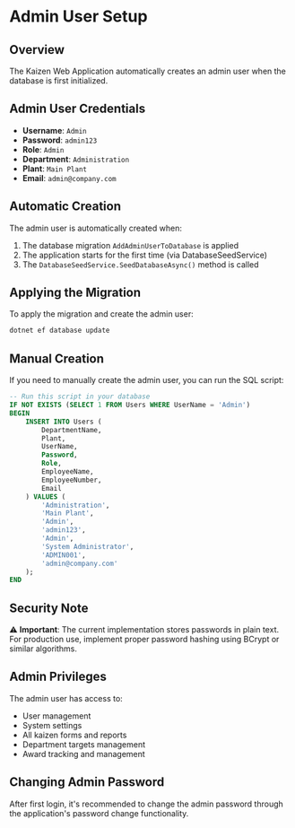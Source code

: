 # Admin User Setup

## Overview
The Kaizen Web Application automatically creates an admin user when the database is first initialized.

## Admin User Credentials
- **Username**: `Admin`
- **Password**: `admin123`
- **Role**: `Admin`
- **Department**: `Administration`
- **Plant**: `Main Plant`
- **Email**: `admin@company.com`

## Automatic Creation
The admin user is automatically created when:
1. The database migration `AddAdminUserToDatabase` is applied
2. The application starts for the first time (via DatabaseSeedService)
3. The `DatabaseSeedService.SeedDatabaseAsync()` method is called

## Applying the Migration
To apply the migration and create the admin user:

```bash
dotnet ef database update
```

## Manual Creation
If you need to manually create the admin user, you can run the SQL script:

```sql
-- Run this script in your database
IF NOT EXISTS (SELECT 1 FROM Users WHERE UserName = 'Admin')
BEGIN
    INSERT INTO Users (
        DepartmentName,
        Plant,
        UserName,
        Password,
        Role,
        EmployeeName,
        EmployeeNumber,
        Email
    ) VALUES (
        'Administration',
        'Main Plant',
        'Admin',
        'admin123',
        'Admin',
        'System Administrator',
        'ADMIN001',
        'admin@company.com'
    );
END
```

## Security Note
⚠️ **Important**: The current implementation stores passwords in plain text. For production use, implement proper password hashing using BCrypt or similar algorithms.

## Admin Privileges
The admin user has access to:
- User management
- System settings
- All kaizen forms and reports
- Department targets management
- Award tracking and management

## Changing Admin Password
After first login, it's recommended to change the admin password through the application's password change functionality.
